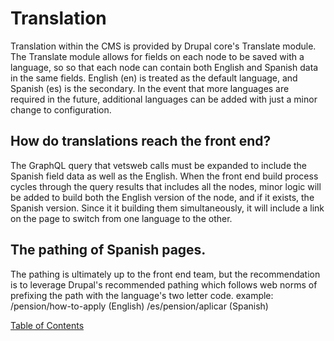 # Translation

Translation within the CMS is provided by Drupal core's Translate module.  The
Translate module allows for fields on each node to be saved with a language, so
so that each node can contain both English and Spanish data in the same fields.
English (en) is treated as the default language, and Spanish (es) is the
secondary.  In the event that more languages are required in the future,
additional languages can be added with just a minor change to configuration.

## How do translations reach the front end?
The GraphQL query that vetsweb calls must be expanded to include the Spanish
field data as well as the English.  When the front end build process cycles
through the query results that includes all the nodes, minor logic will be added
to build both the English version of the node, and if it exists, the Spanish
version.  Since it it building them simultaneously, it will include a link on
the page to switch from one language to the other.

## The pathing of Spanish pages.
The pathing is ultimately up to the front end team, but the recommendation is to leverage Drupal's recommended pathing which follows web norms of prefixing the path with the language's two letter code.
example:
/pension/how-to-apply  (English)
/es/pension/aplicar    (Spanish)

[Table of Contents](../README.md)
